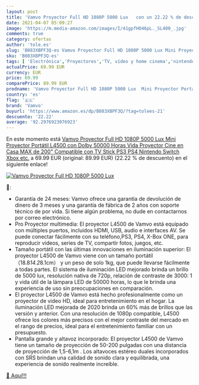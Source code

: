 ```yaml
---
layout: post
title: 'Vamvo Proyector Full HD 1080P 5000 Lux   con un 22.22 % de descuento'
date: 2021-04-07 05:09:27
image: 'https://m.media-amazon.com/images/I/41gpfHO46pL._SL400_.jpg'
comments: true
category: ofertas
author: 'tole.es'
slug: 'B083XBPF3Q-es Vamvo Proyector Full HD 1080P 5000 Lux Mini Proyector...'
sku: 'B083XBPF3Q-es'
tags: [ 'Electrónica','Proyectores','TV, vídeo y home cinema','nintendo','ps4','vamvo','xbox', ]
actualPrice: 69.99 EUR
currency: EUR
price: 69.99
comparePrice: 89.99 EUR
prodname: 'Vamvo Proyector Full HD 1080P 5000 Lux  Mini Proyector Portátil L4500 con Dolby  50000 Horas Vida  Proyector Cine en Casa MAX de 200" Compatible con TV Stick  PS3  PS4  Nintendo Switch  Xbox etc.'
country: 'es'
flag: '🇪🇸'
brand: 'Vamvo'
buyurl: 'https://www.amazon.es/dp/B083XBPF3Q/?tag=tolees-21'
descuento: '22.22'
average: '92.2976923076923'
---
```


En este momento está [Vamvo Proyector Full HD 1080P 5000 Lux  Mini Proyector Portátil L4500 con Dolby  50000 Horas Vida  Proyector Cine en Casa MAX de 200" Compatible con TV Stick  PS3  PS4  Nintendo Switch  Xbox etc.](https://www.amazon.es/dp/B083XBPF3Q/?tag=tolees-21) a 69.99 EUR (original: 89.99 EUR) (22.22 %  de descuento) en el siguiente enlace!

[![Vamvo Proyector Full HD 1080P 5000 Lux  ](https://m.media-amazon.com/images/I/41gpfHO46pL._SL400_.jpg)](https://www.amazon.es/dp/B083XBPF3Q/?tag=tolees-21)

🔎:

- Garantía de 24 meses: Vamvo ofrece una garantía de devolución de dinero de 3 meses y una garantía de fábrica de 2 años con soporte técnico de por vida. Si tiene algún problema, no dude en contactarnos por correo electrónico.
- Pro Proyector multimedia: El proyector L4500 de Vamvo está equipado con múltiples puertos, incluidos HDMI, USB, audio e interfaces AV. Se puede conectar fácilmente con su teléfono,PS3, PS4, X-Box ONE, para reproducir videos, series de TV, compartir fotos, juegos, etc.
- Tamaño portátil con las últimas innovaciones en iluminación superior: El proyector L4500 de Vamvo viene con un tamaño portátil （18.8*14.2*8.1cm） y un peso de solo 1kg, que puede llevarse fácilmente a todas partes. El sistema de iluminación LED mejorado brinda un brillo de 5000 lux, resolución nativa de 720p, relación de contraste de 3000: 1 y vida útil de la lámpara LED de 50000 horas, lo que le brinda una experiencia de uso sin preocupaciones en comparación.
- El proyector L4500 de Vamvo está hecho profesionalmente como un proyector de video HD, ideal para entretenimiento en el hogar. La iluminación LED mejorada de 2020 brinda un 60% más de brillos que las versión y anterior. Con una resolución de 1080p compatible, L4500 ofrece los colores más precisos con el mejor contraste del mercado en el rango de precios, ideal para el entretenimiento familiar con un presupuesto.
- Pantalla grande y altavoz incorporado: El proyector L4500 de Vamvo tiene un tamaño de proyección de 50-200 pulgadas con una distancia de proyección de 1,5-6,1m . Los altavoces estéreo duales incorporados con SRS brindan una calidad de sonido clara y equilibrada, una experiencia de sonido realmente increíble.

[🛒 Aquí!!!](https://www.amazon.es/dp/B083XBPF3Q/?tag=tolees-21)
